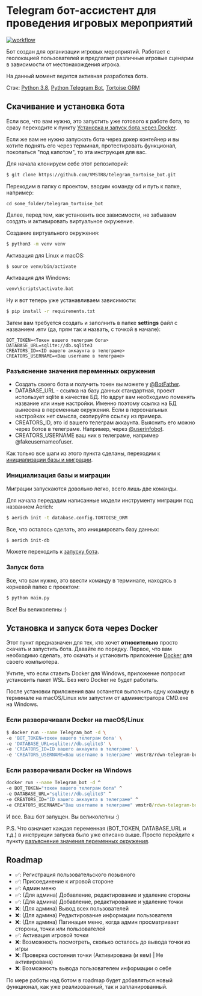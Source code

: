 # Telegram бот-ассистент для проведения игровых мероприятий
[![workflow](https://github.com/VMSTR8/telegram_tortoise_bot/actions/workflows/docker-image.yml/badge.svg)](https://github.com/VMSTR8/telegram_tortoise_bot/tree/main)

Бот создан для организации игровых мероприятий. Работает с геолокацией пользователей и предлагает различные игровые
сценарии в зависимости от местонахождения игрока.

На данный момент ведется активная разработка бота.

Стэк: [Python 3.8](https://www.python.org/), 
[Python Telegram Bot](https://github.com/python-telegram-bot/python-telegram-bot), 
[Tortoise ORM](https://tortoise-orm.readthedocs.io/en/latest/)

## Скачивание и установка бота
Если все, что вам нужно, это запустить уже готового к работе бота, то сразу переходите к пункту 
[Установка и запуск бота через Docker](#установка-и-запуск-бота-через-Docker).

Если же вам не нужно запускать бота через докер контейнер и вы хотите поднять его через терминал, протестировать
функционал, покопаться "под капотом", то эта инструкция для вас.

Для начала клонируем себе этот репозиторий:

```bash
$ git clone https://github.com/VMSTR8/telegram_tortoise_bot.git
```

Переходим в папку с проектом, вводим команду cd и путь к папке, например:
```console
cd some_folder/telegram_tortoise_bot
```

Далее, перед тем, как установить все зависимости, не забываем создать и активировать виртуальное окружение.

Создание виртуального окружения:

```bash
$ python3 -m venv venv
```

Активация для Linux и macOS:

```bash
$ source venv/bin/activate
```

Активация для Windows:

```cmd
venv\Scripts\activate.bat
```

Ну и вот теперь уже устанавливаем зависимости:

```bash
$ pip install -r requirements.txt
```

Затем вам требуется создать и заполнить в папке **settings** файл с названием .env (да, прям так и назвать, 
с точкой в начале):

```text
BOT_TOKEN=<Токен вашего телеграм бота>
DATABASE_URL=sqlite://db.sqlite3
CREATORS_ID=<ID вашего аккаунта в телеграме>
CREATORS_USERNAME=<Ваш username в телеграме>
```

### Разъяснение значения переменных окружения
* Создать своего бота и получить токен вы можете у [@BotFather](https://t.me/BotFather).
* DATABASE_URL - ссылка на базу данных стандартная, проект использует sqlite в качестве БД. Но вдруг вам необходимо 
поменять название или иные настройки. Именно поэтому ссылка на БД вынесена в переменные окружения. Если в персональных
настройках нет смысла, скопируйте ссылку из примера.
* CREATORS_ID, это id вашего телеграм аккаунта. Выяснить его можно через ботов в телеграме. Например, через
[@userinfobot](https://t.me/userinfobot).
* CREATORS_USERNAME ваш ник в телеграме, например @fakeusernameofuser.

Как только все шаги из этого пункта сделаны, переходим к 
[инициализации базы и миграции](#инициализация-базы-и-миграции).

### Инициализация базы и миграции
Миграции запускаются довольно легко, всего лишь две команды.

Для начала передадим написанные модели инструменту миграции под названием Aerich:

```bash
$ aerich init -t database.config.TORTOISE_ORM
```

Все, что осталось сделать, это инициировать базу данных:

```bash
$ aerich init-db
```

Можете переходить к [запуску бота](#запуск-бота).

### Запуск бота
Все, что вам нужно, это ввести команду в терминале, находясь в корневой папке с проектом:

```bash
$ python main.py
```

Все! Вы великолепны :)

## Установка и запуск бота через Docker
Этот пункт предназначен для тех, кто хочет **относительно** просто скачать и запустить бота.
Давайте по порядку. Первое, что вам необходимо сделать, это скачать и установить приложение [Docker](https://www.docker.com/get-started/)
для своего компьютера.

Учтите, что если ставить Docker для Windows, приложение попросит установить пакет WSL. Без него Docker не будет 
работать.

После установки приложения вам останется выполнить одну команду в терминале на macOS/Linux или запустим от
администратора CMD.exe на Windows.

### Если разворачивали Docker на macOS/Linux

```bash
$ docker run --name Telegram_bot -d \
-e 'BOT_TOKEN=токен вашего телеграм бота' \
-e 'DATABASE_URL=sqlite://db.sqlite3' \
-e 'CREATORS_ID=ID вашего аккаунта в телеграме' \
-e 'CREATORS_USERNAME=Ваш username в телеграме' vmstr8/rdwn-telegram-bot:1.2
```

### Если разворачивали Docker на Windows
```cmd
docker run --name Telegram_bot -d ^
-e BOT_TOKEN="токен вашего телеграм бота" ^
-e DATABASE_URL="sqlite://db.sqlite3" ^
-e CREATORS_ID="ID вашего аккаунта в телеграме" ^
-e CREATORS_USERNAME="Ваш username в телеграме" vmstr8/rdwn-telegram-bot:1.2
```

И все. Ваш бот запущен. Вы великолепны :)

P.S. Что означает каждая переменная (BOT_TOKEN, DATABASE_URL и т.д.) в инструкции запуска было уже описано выше.
Просто перейдите к пункту [разъяснение значения переменных окружения](#разъяснение-значения-переменных-окружения).

## Roadmap
- ✅: Регистрация пользовательского позывного
- ✅: Присоединение к игровой стороне
- ✅: Админ меню
- ✅: (Для админа) Добавление, редактирование и удаление стороны
- ✅: (Для админа) Добавление, редактирование и удаление точки
- ❌: (Для админа) Вывод всех пользователей
- ❌: (Для админа) Редактирование информации пользователя
- ❌: (Для админа) Пагинация меню, когда админ просматривает стороны, точки или пользователей
- ✅: Активация игровой точки
- ❌: Возможность посмотреть, сколько осталось до вывода точки из игры
- ❌: Проверка состояния точки (Активирована (и кем) | Не активирована)
- ❌: Возможность вывода пользователем информации о себе

По мере работы над ботом в roadmap будет добавляться новый функционал, как уже реализованный, так и запланированный.